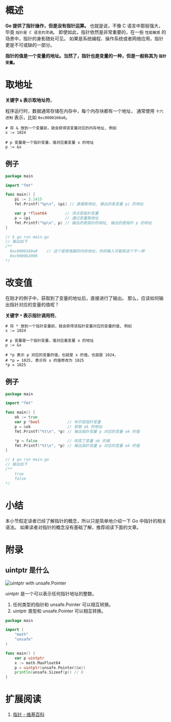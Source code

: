# 概述

**Go 提供了指针操作，但是没有指针运算。**
也就是说，不像 C 语言中那般强大，毕竟 `指针是 C 语言的灵魂`。
即使如此，指针依然是非常重要的，在一些 `性能敏感` 的场景中，指针的身影随处可见。
如果是系统编程、操作系统或者网络应用，指针更是不可或缺的一部分。

**指针的值是一个变量的地址。当然了，指针也是变量的一种，但是一般称其为 `指针变量`。**

# 取地址

**关键字 `&` 表示取地址符**。

程序运行时，数据通常存储在内存中，每个内存块都有一个地址， 通常使用 `十六进制` 表示，比如 `0xc0000160a0`。

```shell
# 将 & 放到一个变量前，就会获得该变量对应的内存地址, 例如
x := 1024

# p 变量是一个指针变量，值对应着变量 x 的地址
p := &x
```

## 例子

```go
package main

import "fmt"

func main() {
	pi := 3.1415
	fmt.Printf("%p\n", &pi) // 直接取地址, 输出的是变量 pi 的地址

	var p *float64        // 浮点型指针变量 
	p = &pi               // 通过变量取地址
	fmt.Printf("%p\n", p) // 输出的是指针的地址, 输出的是指针 p 的地址
}

// $ go run main.go
// 输出如下 
/**
  0xc0000160a0    // 这个是我电脑的内存地址，你的输入可能和这个不一样
  0xc0000b2000
*/
```

# 改变值

在刚才的例子中，获取到了变量的地址后，直接进行了输出。 那么，应该如何输出指针对应的变量的值呢？

**关键字 `*` 表示指针调用符**。

```shell
# 将 * 放到一个指针变量前，就会获得该指针变量对应的变量的值, 例如
x := 1024

# p 变量是一个指针变量，值对应着变量 x 的地址
p := &x

# *p 表示 p 对应的变量的值，也就是 x 的值，也就是 1024，
# *p = 1025, 表示将 x 的值修改为 1025
*p = 1025   
```

## 例子

```go
package main

import "fmt"

func main() {
	ok := true
	var p *bool            // 布尔型指针变量
	p = &ok                // 获取 ok 的地址
	fmt.Printf("%t\n", *p) // 输出指针变量 p 对应的变量 ok 的值

	*p = false             // 改变了变量 ok 的值
	fmt.Printf("%t\n", *p) // 输出指针变量 p 对应的变量 ok 的值
}

// $ go run main.go
// 输出如下 
/**
    true
    false
*/
```

# 小结

本小节假定读者已经了解指针的概念，所以只是简单地介绍一下 Go 中指针的相关语法。
如果读者对指针的概念没有基础了解，推荐阅读下面的文章。

# 附录

## uintptr 是什么

![uintptr with unsafe.Pointer](https://github.com/duanbiaowu/go-examples-for-beginners/assets/10596220/fa27cf2f-57de-4b51-b8ea-ca104403bc28)


uintptr 是一个可以表示任何指针地址的整数。

1. 任何类型的指针和 unsafe.Pointer 可以相互转换。
2. uintptr 类型和 unsafe.Pointer 可以相互转换。

```go
package main

import (
	"math"
	"unsafe"
)

func main() {
	var p uintptr
	x := math.MaxFloat64
	p = uintptr(unsafe.Pointer(&x))
	println(unsafe.Sizeof(p)) // 8
}
```

# 扩展阅读

1. [指针 - 维基百科](https://zh.m.wikipedia.org/zh-cn/%E6%8C%87%E6%A8%99_(%E9%9B%BB%E8%85%A6%E7%A7%91%E5%AD%B8))
